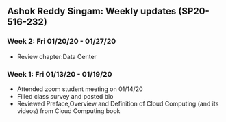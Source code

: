 ## Ashok Reddy Singam: Weekly updates (SP20-516-232)

### Week 2: Fri 01/20/20 - 01/27/20
* Review chapter:Data Center

### Week 1: Fri 01/13/20 - 01/19/20
* Attended zoom student meeting on 01/14/20
* Filled class survey and posted bio
* Reviewed Preface,Overview and Definition of Cloud Computing (and its videos) from Cloud Computing book




